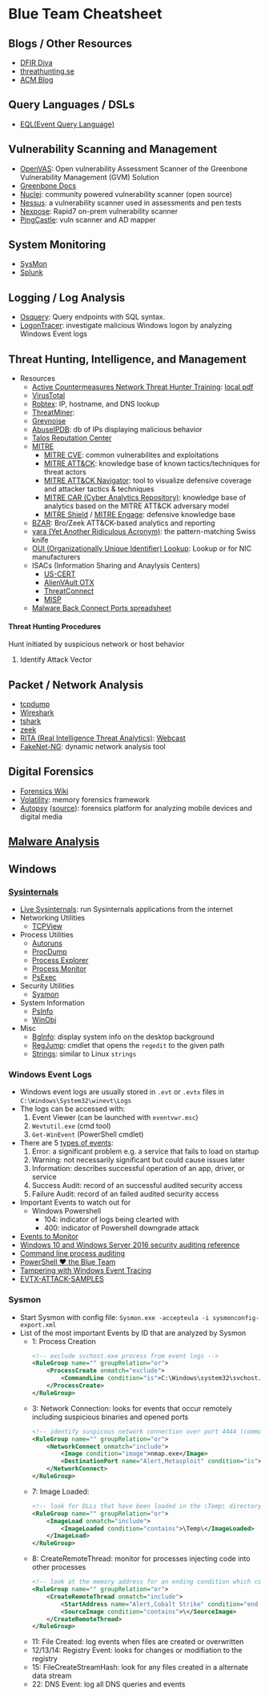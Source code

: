 # Blue Team Cheatsheet

## Blogs / Other Resources
- [DFIR Diva](https://dfirdiva.com/)
- [threathunting.se](https://www.threathunting.se/)
- [ACM Blog](https://www.activecountermeasures.com/blog/)

## Query Languages / DSLs
- [EQL(Event Query Language)](https://eql.readthedocs.io/en/latest/)

## Vulnerability Scanning and  Management
- [OpenVAS](https://openvas.org/): Open vulnerability Assessment Scanner of the Greenbone Vulnerability Management (GVM) Solution
- [Greenbone Docs](https://docs.greenbone.net/)
- [Nuclei](https://nuclei.projectdiscovery.io/): community powered vulnerability scanner (open source)
- [Nessus](https://docs.tenable.com/nessus/Content/GetStarted.htm): a vulnerability scanner used in assessments and pen tests
- [Nexpose](https://www.rapid7.com/products/nexpose/): Rapid7 on-prem vulnerability scanner
- [PingCastle](https://www.pingcastle.com/documentation/): vuln scanner and AD mapper

## System Monitoring
- [SysMon](https://docs.microsoft.com/en-us/sysinternals/downloads/sysmon)
- [Splunk](https://docs.splunk.com/Documentation?_ga=2.100904193.1601637958.1597684046-190830518.1518030052)

## Logging / Log Analysis
- [Osquery](https://github.com/osquery/osquery): Query endpoints with SQL syntax.
- [LogonTracer](https://github.com/JPCERTCC/LogonTracer): investigate malicious Windows logon by analyzing Windows Event logs

## Threat Hunting, Intelligence, and Management
- Resources
    - [Active Countermeasures Network Threat Hunter Training](https://www.activecountermeasures.com/wp-content/uploads/2021/08/Network-Threat-Hunting-202108.pdf): [local pdf](docs/Network-Threat-Hunting-202108.pdf)
    - [VirusTotal](https://www.virustotal.com/gui/home/upload)
    - [Robtex](https://www.robtex.com/): IP, hostname, and DNS lookup
    - [ThreatMiner](https://www.threatminer.org/): 
    - [Greynoise](https://www.greynoise.io/)
    - [AbuseIPDB](https://www.abuseipdb.com/): db of IPs displaying malicious behavior
    - [Talos Reputation Center](https://talosintelligence.com/reputation_center/lookup)
    - [MITRE](https://www.mitre.org/)
        - [MITRE CVE](https://cve.mitre.org/): common vulnerabilites and exploitations
        - [MITRE ATT&CK](https://attack.mitre.org/): knowledge base of known tactics/techniques for threat actors
        - [MITRE ATT&CK Navigator](https://mitre-attack.github.io/attack-navigator/): tool to visualize defensive coverage and attacker tactics & techniques
        - [MITRE CAR (Cyber Analytics Repository)](https://car.mitre.org/): knowledge base of analytics based on the MITRE ATT&CK adversary model
        - [MITRE Shield](https://shield.mitre.org/) / [MITRE Engage](https://engage.mitre.org/): defensive knowledge base 
    - [BZAR](https://github.com/mitre-attack/bzar): Bro/Zeek ATT&CK-based analytics and reporting
    - [yara (Yet Another Ridiculous Acronym)](https://github.com/virustotal/yara): the pattern-matching Swiss knife
    - [OUI (Organizationally Unique Identifier) Lookup](https://www.wireshark.org/tools/oui-lookup.html): Lookup or for NIC manufacturers
    - ISACs (Information Sharing and Anaylysis Centers)
        - [US-CERT](https://us-cert.cisa.gov/)
        - [AlienVAult OTX](https://otx.alienvault.com/)
        - [ThreatConnect]()
        - [MISP](https://www.misp-project.org/)
    - [Malware Back Connect Ports spreadsheet](https://docs.google.com/spreadsheets/d/17pSTDNpa0sf6pHeRhusvWG6rThciE8CsXTSlDUAZDyo/edit#gid=0)

#### Threat Hunting Procedures
Hunt initiated by suspicious network or host behavior
1. Identify Attack Vector


## Packet / Network Analysis
- [tcpdump](https://www.tcpdump.org/)
- [Wireshark](https://www.wireshark.org/)
- [tshark](https://tshark.dev/)
- [zeek](https://docs.zeek.org/en/master/)
- [RITA (Real Intelligence Threat Analytics)](https://github.com/activecm/rita): [Webcast](https://www.activecountermeasures.com/webcasts/09-09-2020-acm-webcast-getting-started-with-rita/)
- [FakeNet-NG](https://github.com/mandiant/flare-fakenet-ng): dynamic network analysis tool

## Digital Forensics
- [Forensics Wiki](https://forensicswiki.xyz/page/Main_Page)
- [Volatility](https://github.com/volatilityfoundation/volatility/wiki): memory forensics framework
- [Autopsy](https://www.autopsy.com/) \([source](https://github.com/sleuthkit/autopsy)\): forensics platform for analyzing mobile devices and digital media

## [Malware Analysis](./malware_analysis.md)

## Windows 
### [Sysinternals](https://docs.microsoft.com/en-us/sysinternals/)
- [Live Sysinternals](https://live.sysinternals.com/): run Sysinternals applications from the internet
- Networking Utilities
    - [TCPView](https://docs.microsoft.com/en-us/sysinternals/downloads/tcpview)
- Process Utilities
    - [Autoruns](https://docs.microsoft.com/en-us/sysinternals/downloads/autoruns)
    - [ProcDump](https://docs.microsoft.com/en-us/sysinternals/downloads/procdump)
    - [Process Explorer](https://docs.microsoft.com/en-us/sysinternals/downloads/process-explorer)
    - [Process Monitor](https://docs.microsoft.com/en-us/sysinternals/downloads/procmon)
    - [PsExec](https://docs.microsoft.com/en-us/sysinternals/downloads/psexec)
- Security Utilities
    - [Sysmon](https://docs.microsoft.com/en-us/sysinternals/downloads/sysmon)
- System Information
    - [PsInfo](https://docs.microsoft.com/en-us/sysinternals/downloads/psinfo)
    - [WinObj](https://docs.microsoft.com/en-us/sysinternals/downloads/winobj)
- Misc
    - [BgInfo](https://docs.microsoft.com/en-us/sysinternals/downloads/bginfo): display system info on the desktop background
    - [RegJump](https://docs.microsoft.com/en-us/sysinternals/downloads/regjump): cmdlet that opens the `regedit` to the given path
    - [Strings](https://docs.microsoft.com/en-us/sysinternals/downloads/strings): similar to Linux `strings`
### Windows Event Logs
- Windows event logs are usually stored in `.evt` or `.evtx` files in `C:\Windows\System32\winevt\Logs`
- The logs can be accessed with:
    1. Event Viewer (can be launched with `eventvwr.msc`)
    1. `Wevtutil.exe` (cmd tool)
    1. `Get-WinEvent` (PowerShell cmdlet)
- There are 5 [types of events](https://docs.microsoft.com/en-us/windows/win32/eventlog/event-types):
    1. Error: a significant problem e.g. a service that fails to load on startup
    1. Warning: not necessarily significant but could cause issues later
    1. Information: describes successful operation of an app, driver, or service
    1. Success Audit: record of an successful audited security access
    1. Failure Audit: record of an failed audited security access
- Important Events to watch out for
     - Windows Powershell
        - 104: indicator of logs being clearted with 
        - 400: indicator of Powershell downgrade attack
- [Events to Monitor](https://docs.microsoft.com/en-us/windows-server/identity/ad-ds/plan/appendix-l--events-to-monitor)
- [Windows 10 and Windows Server 2016 security auditing reference](https://www.microsoft.com/en-us/download/confirmation.aspx?id=52630)
- [Command line process auditing](https://docs.microsoft.com/en-us/windows-server/identity/ad-ds/manage/component-updates/command-line-process-auditing#try-this-explore-command-line-process-auditing)
- [PowerShell ♥ the Blue Team](https://devblogs.microsoft.com/powershell/powershell-the-blue-team/) 
- [Tampering with Windows Event Tracing](https://blog.palantir.com/tampering-with-windows-event-tracing-background-offense-and-defense-4be7ac62ac63?gi=24175d4957a9)
- [EVTX-ATTACK-SAMPLES](https://github.com/sbousseaden/EVTX-ATTACK-SAMPLES)

### Sysmon
- Start Sysmon with config file: `Sysmon.exe -accepteula -i sysmonconfig-export.xml`
- List of the most important Events by ID that are analyzed by Sysmon
    - 1: Process Creation
        ```xml
        <!-- exclude svchost.exe process from event logs -->
        <RuleGroup name="" groupRelation="or">
            <ProcessCreate onmatch="exclude">
                <CommandLine condition="is">C:\Windows\system32\svchost.exe -k appmodel -p -s camsvc</CommandLine>
            </ProcessCreate>
        </RuleGroup>
        ```
    - 3: Network Connection: looks for events that occur remotely including suspicious binaries and opened ports
        ```xml
        <!-- identify suspicous network connection over port 4444 (commonly used by Metasploit) -->
        <RuleGroup name="" groupRelation="or">
            <NetworkConnect onmatch="include">
                <Image condition="image">nmap.exe</Image>
                <DestinationPort name="Alert,Metasploit" condition="is">4444</DestinationPort>
            </NetworkConnect>
        </RuleGroup>
        ```
    - 7: Image Loaded:
        ```xml
        <!-- look for DLLs that have been loaded in the \Temp\ directory -->
        <RuleGroup name="" groupRelation="or">
            <ImageLoad onmatch="include">
                <ImageLoaded condition="contains">\Temp\</ImageLoaded>
            </ImageLoad>
        </RuleGroup>
        ```
    - 8: CreateRemoteThread: monitor for processes injecting code into other processes
        ```xml
        <!-- look at the memory address for an ending condition which could indicate a Cobalt Strike beacon-->
        <RuleGroup name="" groupRelation="or">
            <CreateRemoteThread onmatch="include">
                <StartAddress name="Alert,Cobalt Strike" condition="end with">0B80</StartAddress>
                <SourceImage condition="contains">\</SourceImage>
            </CreateRemoteThread>
        </RuleGroup>
        ```
    - 11: File Created: log events when files are created or overwritten
    - 12/13/14: Registry Event: looks for changes or modifiation to the registry
    - 15: FileCreateStreamHash: look for any files created in a alternate data stream
    - 22: DNS Event: log all DNS queries and events
    
